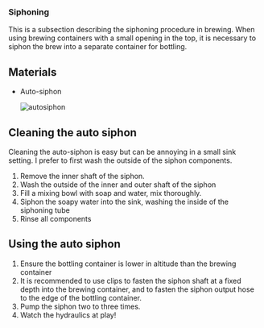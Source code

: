### Siphoning

This is a subsection describing the siphoning procedure in brewing. When using brewing containers with a small opening in the top, it is necessary to siphon the brew into a separate container for bottling.

## Materials

* Auto-siphon

    ![autosiphon](https://learnkegs.wpenginepowered.com/wp-content/uploads/2014/03/homebrew_auto_siphon.jpg)

## Cleaning the auto siphon

Cleaning the auto-siphon is easy but can be annoying in a small sink setting. I prefer to first wash the outside of the siphon components.

1. Remove the inner shaft of the siphon.
2. Wash the outside of the inner and outer shaft of the siphon
3. Fill a mixing bowl with soap and water, mix thoroughly.
4. Siphon the soapy water into the sink, washing the inside of the siphoning tube
5. Rinse all components

## Using the auto siphon

1. Ensure the bottling container is lower in altitude than the brewing container
1. It is recommended to use clips to fasten the siphon shaft at a fixed depth into the brewing container, and to fasten the siphon output hose to the edge of the bottling container.
2. Pump the siphon two to three times.
3. Watch the hydraulics at play!